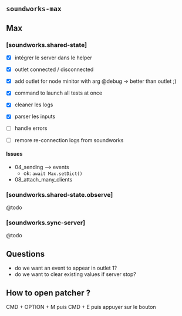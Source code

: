 ## `soundworks-max`

## Max

### [soundworks.shared-state]

- [x] intégrer le server dans le helper
- [x] outlet connected / disconnected
- [x] add outlet for node minitor with arg @debug -> better than outlet ;)

- [x] command to launch all tests at once
- [x] cleaner les logs
- [x] parser les inputs

- [ ] handle errors
- [ ] remore re-connection logs from soundworks

#### Issues

- 04_sending --> events 
  + ok: `await Max.setDict()`
- 08_attach_many_clients

### [soundworks.shared-state.observe]

@todo 

### [soundworks.sync-server]

@todo

## Questions

- do we want an event to appear in outlet 1?
- do we want to clear existing values if server stop?

## How to open patcher ?

CMD + OPTION + M puis CMD + E puis appuyer sur le bouton
